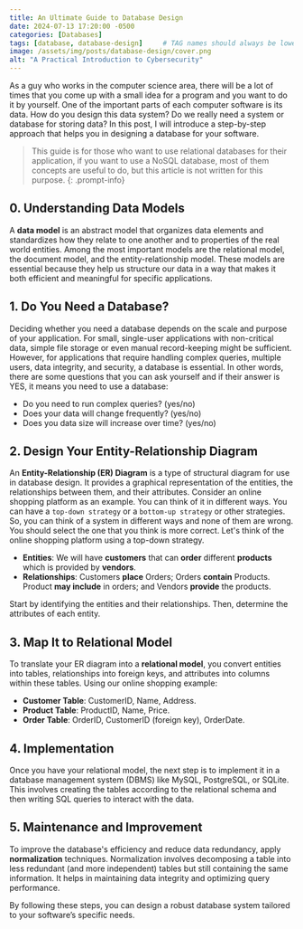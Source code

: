 ```yaml
---
title: An Ultimate Guide to Database Design
date: 2024-07-13 17:20:00 -0500
categories: [Databases]
tags: [database, database-design]     # TAG names should always be lowercase
image: /assets/img/posts/database-design/cover.png
alt: "A Practical Introduction to Cybersecurity"
---
```

As a guy who works in the computer science area, there will be a lot of times that you come up with a small idea for a program and you want to do it by yourself. One of the important parts of each computer software is its data. How do you design this data system? Do we really need a system or database for storing data? In this post, I will introduce a step-by-step approach that helps you in designing a database for your software.

> This guide is for those who want to use relational databases for their application, if you want to use a NoSQL database, most of them concepts are useful to do, but this article is not written for this purpose.
{: .prompt-info}

## 0. Understanding Data Models

A **data model** is an abstract model that organizes data elements and standardizes how they relate to one another and to properties of the real world entities. Among the most important models are the relational model, the document model, and the entity-relationship model. These models are essential because they help us structure our data in a way that makes it both efficient and meaningful for specific applications.

## 1. Do You Need a Database?

Deciding whether you need a database depends on the scale and purpose of your application. For small, single-user applications with non-critical data, simple file storage or even manual record-keeping might be sufficient. However, for applications that require handling complex queries, multiple users, data integrity, and security, a database is essential. In other words, there are some questions that you can ask yourself and if their answer is YES, it means you need to use a database:
- Do you need to run complex queries? (yes/no)
- Does your data will change frequently? (yes/no)
- Does you data size will increase over time? (yes/no)

## 2. Design Your Entity-Relationship Diagram

An **Entity-Relationship (ER) Diagram** is a type of structural diagram for use in database design. It provides a graphical representation of the entities, the relationships between them, and their attributes. Consider an online shopping platform as an example. You can think of it in different ways. You can have a `top-down strategy` or a `bottom-up strategy` or other strategies. So, you can think of a system in different ways and none of them are wrong. You should select the one that you think is more correct. Let's think of the online shopping platform using a top-down strategy.

- **Entities**: We will have **customers** that can **order** different **products** which is provided by **vendors**.
- **Relationships**: Customers **place** Orders; Orders **contain** Products. Product **may include** in orders; and Vendors **provide** the products.

Start by identifying the entities and their relationships. Then, determine the attributes of each entity.

## 3. Map It to Relational Model

To translate your ER diagram into a **relational model**, you convert entities into tables, relationships into foreign keys, and attributes into columns within these tables. Using our online shopping example:
- **Customer Table**: CustomerID, Name, Address.
- **Product Table**: ProductID, Name, Price.
- **Order Table**: OrderID, CustomerID (foreign key), OrderDate.

## 4. Implementation

Once you have your relational model, the next step is to implement it in a database management system (DBMS) like MySQL, PostgreSQL, or SQLite. This involves creating the tables according to the relational schema and then writing SQL queries to interact with the data.

## 5. Maintenance and Improvement

To improve the database's efficiency and reduce data redundancy, apply **normalization** techniques. Normalization involves decomposing a table into less redundant (and more independent) tables but still containing the same information. It helps in maintaining data integrity and optimizing query performance.

By following these steps, you can design a robust database system tailored to your software’s specific needs.
